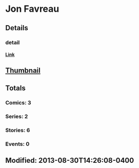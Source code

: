 # Jon  Favreau 
## Details
### detail
#### [Link](http://marvel.com/comics/creators/5501/jon_favreau?utm_campaign=apiRef&utm_source=225578a89fc76f3d20fbffda5d17a88d)
## [Thumbnail](http://i.annihil.us/u/prod/marvel/i/mg/6/20/5220e3af8e912.jpg)
## Totals
### Comics: 3
### Series: 2
### Stories: 6
### Events: 0
## Modified: 2013-08-30T14:26:08-0400
